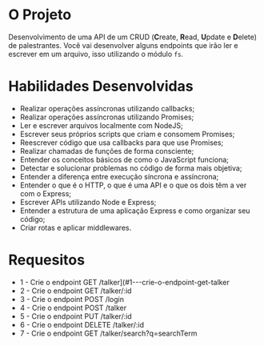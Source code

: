 # O Projeto

Desenvolvimento de uma API de um CRUD (**C**reate, **R**ead, **U**pdate e **D**elete) de palestrantes. Você vai desenvolver alguns endpoints que irão ler e escrever em um arquivo, isso utilizando o módulo `fs`.

# Habilidades Desenvolvidas

- Realizar operações assíncronas utilizando callbacks;
- Realizar operações assíncronas utilizando Promises;
- Ler e escrever arquivos localmente com NodeJS;
- Escrever seus próprios scripts que criam e consomem Promises;
- Reescrever código que usa callbacks para que use Promises;
- Realizar chamadas de funções de forma consciente;
- Entender os conceitos básicos de como o JavaScript funciona;
- Detectar e solucionar problemas no código de forma mais objetiva;
- Entender a diferença entre execução síncrona e assíncrona;
- Entender o que é o HTTP, o que é uma API e o que os dois têm a ver com o Express;
- Escrever APIs utilizando Node e Express;
- Entender a estrutura de uma aplicação Express e como organizar seu código;
- Criar rotas e aplicar middlewares.

# Requesitos

- 1 - Crie o endpoint GET /talker](#1---crie-o-endpoint-get-talker
- 2 - Crie o endpoint GET /talker/:id
- 3 - Crie o endpoint POST /login
- 4 - Crie o endpoint POST /talker
- 5 - Crie o endpoint PUT /talker/:id
- 6 - Crie o endpoint DELETE /talker/:id
- 7 - Crie o endpoint GET /talker/search?q=searchTerm
